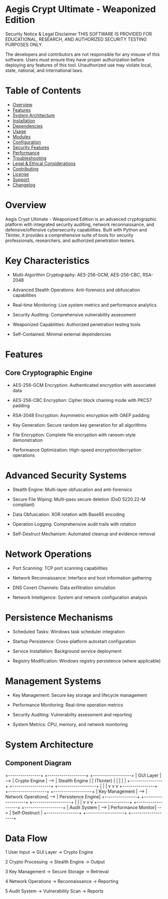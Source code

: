 # Aegis Crypt Ultimate - Weaponized Edition
Security Notice & Legal Disclaimer
THIS SOFTWARE IS PROVIDED FOR EDUCATIONAL, RESEARCH, AND AUTHORIZED SECURITY TESTING PURPOSES ONLY.

The developers and contributors are not responsible for any misuse of this software. Users must ensure they have proper authorization before deploying any features of this tool. Unauthorized use may violate local, state, national, and international laws.

# Table of Contents

- [Overview](#overview)
- [Features](#features)
- [System Architecture](#system-architecture)
- [Installation](#installation)
- [Dependencies](#dependencies)
- [Usage](#usage)
- [Modules](#modules)
- [Configuration](#configuration)
- [Security Features](#security-features)
- [Performance](#performance)
- [Troubleshooting](#troubleshooting)
- [Legal & Ethical Considerations](#legal-ethical-considerations)
- [Contributing](#contributing)
- [License](#license)
- [Support](#support)
- [Changelog](#changelog)

# Overview
Aegis Crypt Ultimate - Weaponized Edition is an advanced cryptographic platform with integrated security auditing, network reconnaissance, and defensive/offensive cybersecurity capabilities. Built with Python and Tkinter, it provides a comprehensive suite of tools for security professionals, researchers, and authorized penetration testers.

# Key Characteristics
- Multi-Algorithm Cryptography: AES-256-GCM, AES-256-CBC, RSA-2048

- Advanced Stealth Operations: Anti-forensics and obfuscation capabilities

- Real-time Monitoring: Live system metrics and performance analytics

- Security Auditing: Comprehensive vulnerability assessment

- Weaponized Capabilities: Authorized penetration testing tools

- Self-Contained: Minimal external dependencies

# Features
## Core Cryptographic Engine
- AES-256-GCM Encryption: Authenticated encryption with associated data

- AES-256-CBC Encryption: Cipher block chaining mode with PKCS7 padding

- RSA-2048 Encryption: Asymmetric encryption with OAEP padding

- Key Generation: Secure random key generation for all algorithms

- File Encryption: Complete file encryption with ransom-style demonstration

- Performance Optimization: High-speed encryption/decryption operations

# Advanced Security Systems
- Stealth Engine: Multi-layer obfuscation and anti-forensics

- Secure File Wiping: Multi-pass secure deletion (DoD 5220.22-M compliant)

- Data Obfuscation: XOR rotation with Base85 encoding

- Operation Logging: Comprehensive audit trails with rotation

- Self-Destruct Mechanism: Automated cleanup and evidence removal

# Network Operations
- Port Scanning: TCP port scanning capabilities

- Network Reconnaissance: Interface and host information gathering

- DNS Covert Channels: Data exfiltration simulation

- Network Intelligence: System and network configuration analysis

# Persistence Mechanisms
- Scheduled Tasks: Windows task scheduler integration

- Startup Persistence: Cross-platform autostart configuration

- Service Installation: Background service deployment

- Registry Modification: Windows registry persistence (where applicable)

# Management Systems
- Key Management: Secure key storage and lifecycle management

- Performance Monitoring: Real-time operation metrics

- Security Auditing: Vulnerability assessment and reporting

- System Metrics: CPU, memory, and network monitoring

# System Architecture

## Component Diagram
+----------------+     +-------------------+     +-------------------+
|    GUI Layer   | --> |  Crypto Engine    | --> |  Stealth Engine   |
|   (Tkinter)    |     |                   |     |                   |
+----------------+     +-------------------+     +-------------------+
         |                       |                       |
         v                       v                       v
+----------------+     +-------------------+     +-------------------+
| Key Management | --> | Network Operations| --> | Persistence Engine|
+----------------+     +-------------------+     +-------------------+
         |                       |                       |
         v                       v                       v
+----------------+     +-------------------+     +-------------------+
| Audit System   | --> | Performance Monitor| --> | Self-Destruct    |
+----------------+     +-------------------+     +-------------------+


# Data Flow
1 User Input -> GUI Layer -> Crypto Engine

2 Crypto Processing -> Stealth Engine -> Output

3 Key Management -> Secure Storage -> Retrieval

4 Network Operations -> Reconnaissance -> Reporting

5 Audit System -> Vulnerability Scan -> Reports
